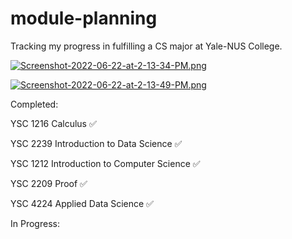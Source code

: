 # module-planning

Tracking my progress in fulfilling a CS major at Yale-NUS College.

[![Screenshot-2022-06-22-at-2-13-34-PM.png](https://i.postimg.cc/Lswv9PxT/Screenshot-2022-06-22-at-2-13-34-PM.png)](https://postimg.cc/KK7tQ1Sk)

[![Screenshot-2022-06-22-at-2-13-49-PM.png](https://i.postimg.cc/BnhMzkDR/Screenshot-2022-06-22-at-2-13-49-PM.png)](https://postimg.cc/QFTQ96fq)

Completed:

YSC 1216 Calculus ✅

YSC 2239 Introduction to Data Science ✅

YSC 1212 Introduction to Computer Science ✅

YSC 2209 Proof ✅

YSC 4224 Applied Data Science ✅

In Progress:
